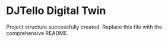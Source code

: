 # DJTello Digital Twin

Project structure successfully created. Replace this file with the comprehensive README.
